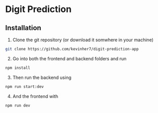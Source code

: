 # Digit Prediction

## Installation

1. Clone the git repository (or download it somwhere in your machine)

```bash
git clone https://github.com/kevinher7/digit-prediction-app
```

2. Go into both the frontend and backend folders and run

```bash
npm install
```

3. Then run the backend using

```bash
npm run start:dev
```

4. And the frontend with

```bash
npm run dev
```
